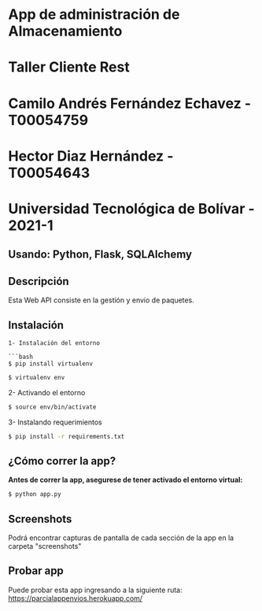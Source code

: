 # App de administración de Almacenamiento
# Taller Cliente Rest
# Camilo Andrés Fernández Echavez - T00054759
# Hector Diaz Hernández - T00054643
# Universidad Tecnológica de Bolívar - 2021-1
## Usando: Python, Flask, SQLAlchemy 

## Descripción
Esta Web API consiste en la gestión y envio de paquetes.


## Instalación

```
1- Instalación del entorno 

```bash
$ pip install virtualenv
```

```bash
$ virtualenv env
```


2- Activando el entorno

```bash
$ source env/bin/activate
```

3- Instalando requerimientos

```bash
$ pip install -r requirements.txt
```
## ¿Cómo correr la app?

**Antes de correr la app, asegurese de tener activado el entorno virtual:**

```bash
$ python app.py
```

## Screenshots
Podrá encontrar capturas de pantalla de cada sección de la app en la carpeta "screenshots"

## Probar app
Puede probar esta app ingresando a la siguiente ruta: https://parcialappenvios.herokuapp.com/
